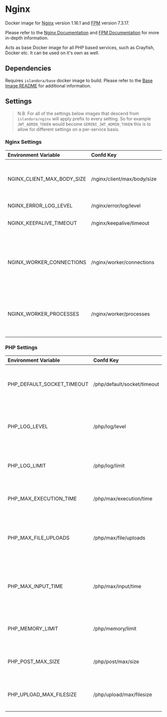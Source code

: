# Nginx

Docker image for [Nginx] version 1.16.1 and [FPM] version 7.3.17.

Please refer to the [Nginx Documentation] and [FPM Documentation] for more
in-depth information.

Acts as base Docker image for all PHP based services, such as Crayfish, Docker
etc. It can be used on it's own as well.

## Dependencies

Requires `islandora/base` docker image to build. Please refer to the
[Base Image README](../base/README.md) for additional information.

## Settings

> N.B. For all of the settings below images that descend from
> ``islandora/nginx`` will apply prefix to every setting. So for example
> `JWT_ADMIN_TOKEN` would become `GEMINI_JWT_ADMIN_TOKEN` this is to allow for
> different settings on a per-service basis.

### Nginx Settings

| Environment Variable       | Confd Key                    | Default | Description                                                                           |
| :------------------------- | :-------------------------- | :------ | :------------------------------------------------------------------------------------ |
| NGINX_CLIENT_MAX_BODY_SIZE | /nginx/client/max/body/size | 1m      | Specifies the maximum accepted body size of a client request                          |
| NGINX_ERROR_LOG_LEVEL      | /nginx/error/log/level      | warn    | Log Level of Error log                                                                |
| NGINX_KEEPALIVE_TIMEOUT    | /nginx/keepalive/timeout    | 65      | Timeout for keep-alive connections                                                    |
| NGINX_WORKER_CONNECTIONS   | /nginx/worker/connections   | 1024    | The maximum number of simultaneous connections that can be opened by a worker process |
| NGINX_WORKER_PROCESSES     | /nginx/worker/processes     | auto    | Set number of worker processes automatically based on number of CPU cores             |

### PHP Settings

| Environment Variable       | Confd Key                    | Default | Description                                                       |
| :------------------------- | :-------------------------- | :------ | :---------------------------------------------------------------- |
| PHP_DEFAULT_SOCKET_TIMEOUT | /php/default/socket/timeout | 60      | Default timeout for socket based streams (seconds)                |
| PHP_LOG_LEVEL              | /php/log/level              | notice  | Log level. Possible Values: alert, error, warning, notice, debug  |
| PHP_LOG_LIMIT              | /php/log/limit              | 16384   | Log limit on number of characters in the single line              |
| PHP_MAX_EXECUTION_TIME     | /php/max/execution/time     | 30      | Maximum execution time of each script, in seconds                 |
| PHP_MAX_FILE_UPLOADS       | /php/max/file/uploads       | 20      | Maximum number of files that can be uploaded via a single request |
| PHP_MAX_INPUT_TIME         | /php/max/input/time         | 60      | Maximum amount of time each script may spend parsing request data |
| PHP_MEMORY_LIMIT           | /php/memory/limit           | 128M    | Maximum amount of memory a script may consume                     |
| PHP_POST_MAX_SIZE          | /php/post/max/size          | 8M      | Maximum size of POST data that PHP will accept                    |
| PHP_UPLOAD_MAX_FILESIZE    | /php/upload/max/filesize    | 2M      | Maximum allowed size for uploaded files                           |

[FPM Documentation]: https://www.php.net/manual/en/install.fpm.configuration.php
[FPM Logging]: https://www.php.net/manual/en/install.fpm.configuration.php
[FPM]: https://www.php.net/manual/en/install.fpm.php
[Nginx Documentation]: https://nginx.org/en/docs/
[Nginx Logging]: https://docs.nginx.com/nginx/admin-guide/monitoring/logging/
[Nginx]: https://www.nginx.com/
